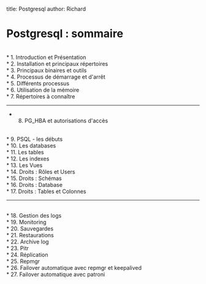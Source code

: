 title: Postgresql
author: Richard


# Postgresql : sommaire


<br>
* 1. Introduction et Présentation


<br>
* 2. Installation et principaux répertoires


<br>
* 3. Principaux binaires et outils


<br>
* 4. Processus de démarrage et d'arrêt


<br>
* 5. Différents processus


<br>
* 6. Utilisation de la mémoire


<br>
* 7. Répertoires à connaître


------------------------------------------------------------


* 8. PG_HBA et autorisations d'accès


<br>
* 9. PSQL - les débuts


<br>
* 10. Les databases


<br>
* 11. Les tables


<br>
* 12. Les indexes


<br>
* 13. Les Vues


<br>
* 14. Droits : Rôles et Users


<br>
* 15. Droits : Schémas


<br>
* 16. Droits : Database


<br>
* 17. Droits : Tables et Colonnes



-----------------------------------------------------------



<br>
* 18. Gestion des logs


<br>
* 19. Monitoring


<br>
* 20. Sauvegardes


<br>
* 21. Restaurations


<br>
* 22. Archive log


<br>
* 23. Pitr


<br>
* 24. Réplication


<br>
* 25. Repmgr


<br>
* 26. Failover automatique avec repmgr et keepalived


<br>
* 27. Failover automatique avec patroni

 

